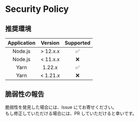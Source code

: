 # Security Policy

## 推奨環境

| Application | Version  |     Supported      |
| :---------: | :------: | :----------------: |
|   Node.js   | > 12.x.x | :white_check_mark: |
|   Node.js   | < 11.x.x |        :x:         |
|    Yarn     |  1.22.x  | :white_check_mark: |
|    Yarn     | < 1.21.x |        :x:         |

## 脆弱性の報告

脆弱性を発見した場合には、Issue にてお寄せください。<br>
もし修正していただける場合には、PR していただけると幸いです。
